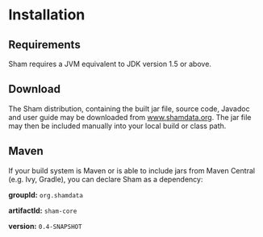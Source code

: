 # Installation

## Requirements
Sham requires a JVM equivalent to JDK version 1.5 or above.

## Download

The Sham distribution, containing the built jar file, source code, Javadoc
and user guide may be downloaded from www.shamdata.org. The jar file may then
be included manually into your local build or class path.

## Maven
If your build system is Maven or is able to include jars from Maven Central
(e.g. Ivy, Gradle), you can declare Sham as a dependency:

**groupId:** `org.shamdata`

**artifactId:** `sham-core`

**version:** `0.4-SNAPSHOT`
